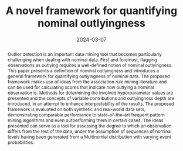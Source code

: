 ---
title: "A novel framework for quantifying nominal outlyingness"
collection: publications
category: preprints
permalink: /publication/costa2024_nominal
abstract: 'Outlier detection is an important data mining tool that becomes particularly challenging when dealing with nominal data. First and foremost, flagging observations as outlying requires a well-defined notion of nominal outlyingness. This paper presents a definition of nominal outlyingness and introduces a general framework for quantifying outlyingness of nominal data. The proposed framework makes use of ideas from the association rule mining literature and can be used for calculating scores that indicate how outlying a nominal observation is. Methods for determining the involved hyperparameter values are presented and the concepts of variable contributions and outlyingness depth are introduced, in an attempt to enhance interpretability of the results. The proposed framework is evaluated on both synthetic and real-world data sets, demonstrating comparable performance to state-of-the-art frequent pattern mining algorithms and even outperforming them in certain cases. The ideas presented can serve as a tool for assessing the degree to which an observation differs from the rest of the data, under the assumption of sequences of nominal levels having been generated from a Multinomial distribution with varying event probabilities.'  # Abstract
date: 2024-03-07
venue: 'Under review'
abbr: "Outlier Detection"
#slidesurl: 'http://academicpages.github.io/files/slides1.pdf'
paperurl: 'https://arxiv.org/pdf/2408.07463'  # Link to PDF
citation: '@misc{costa2024nominalouts,
 title={A novel framework for quantifying nominal outlyingness}, 
 author={Efthymios Costa and Ioanna Papatsouma},
 year={2024},
 eprint={2408.07463},
 archivePrefix={arXiv},
 primaryClass={stat.ME},
 howpublished = {arXiv preprint},
 url = {https://arxiv.org/abs/2408.07463}'  # BibTeX Citation
authors: "<u>Efthymios Costa</u>, and Ioanna Papatsouma"  # You can add this if not yet defined
---